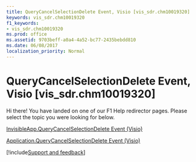 ```yaml
---
title: QueryCancelSelectionDelete Event, Visio [vis_sdr.chm10019320]
keywords: vis_sdr.chm10019320
f1_keywords:
- vis_sdr.chm10019320
ms.prod: office
ms.assetid: 9703beff-a0a4-4a52-bc77-2435bebdd810
ms.date: 06/08/2017
localization_priority: Normal
---
```



# QueryCancelSelectionDelete Event, Visio [vis_sdr.chm10019320]

Hi there! You have landed on one of our F1 Help redirector pages. Please select the topic you were looking for below.

[InvisibleApp.QueryCancelSelectionDelete Event (Visio)](https://msdn.microsoft.com/library/bb47348e-d3cd-b600-12c5-01600bff96ee%28Office.15%29.aspx)

[Application.QueryCancelSelectionDelete Event (Visio)](https://msdn.microsoft.com/library/dc1c6b8a-1c60-06fb-9c8f-2919d0081838%28Office.15%29.aspx)

[!include[Support and feedback](~/includes/feedback-boilerplate.md)]